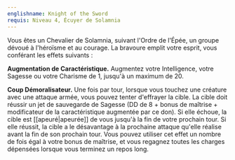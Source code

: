 ```yaml
---
englishname: Knight of the Sword
requis: Niveau 4, Écuyer de Solamnia
---
```

Vous êtes un Chevalier de Solamnia, suivant l'Ordre de l'Épée, un groupe dévoué à l'héroïsme et au courage. La bravoure emplit votre esprit, vous conférant les effets suivants :

**Augmentation de Caractéristique.** Augmentez votre Intelligence, votre Sagesse ou votre Charisme de 1, jusqu'à un maximum de 20.

**Coup Démoralisateur.** Une fois par tour, lorsque vous touchez une créature avec une attaque armée, vous pouvez tenter d'effrayer la cible. La cible doit réussir un jet de sauvegarde de Sagesse (DD de 8 + bonus de maîtrise + modificateur de la caractéristique augmentée par ce don). Si elle échoue, la cible est [[apeuré|apeurée]] de vous jusqu'à la fin de votre prochain tour. Si elle réussit, la cible a le désavantage à la prochaine attaque qu'elle réalise avant la fin de son prochain tour. Vous pouvez utiliser cet effet un nombre de fois égal à votre bonus de maîtrise, et vous regagnez toutes les charges dépensées lorsque vous terminez un repos long.
